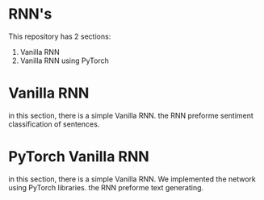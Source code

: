 # RNN's

This repository has 2 sections:
  1. Vanilla RNN
  2. Vanilla RNN using PyTorch
  
# Vanilla RNN
in this section, there is a simple Vanilla RNN.
the RNN preforme sentiment classification of sentences.

# PyTorch Vanilla RNN
in this section, there is a simple Vanilla RNN. We implemented the network using PyTorch libraries.
the RNN preforme text generating.


